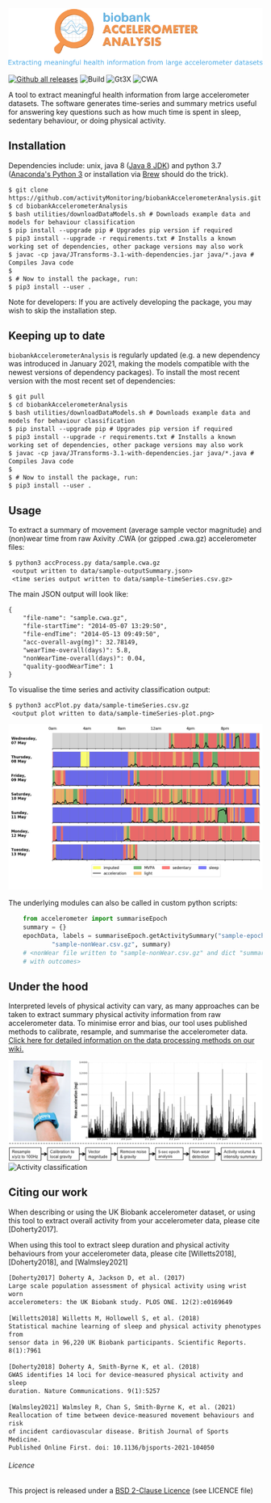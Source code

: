 ![Accelerometer data processing overview](docs/source/accelerometerLogo.png)

[![Github all releases](https://img.shields.io/github/release/activityMonitoring/biobankAccelerometerAnalysis.svg)](https://github.com/activityMonitoring/biobankAccelerometerAnalysis/releases/)
![Build](https://github.com/activityMonitoring/biobankAccelerometerAnalysis/workflows/build/badge.svg)
![Gt3X](https://github.com/activityMonitoring/biobankAccelerometerAnalysis/workflows/gt3x/badge.svg)
![CWA](https://github.com/activityMonitoring/biobankAccelerometerAnalysis/workflows/cwa_regression/badge.svg)

A tool to extract meaningful health information from large accelerometer datasets. The software generates time-series and summary metrics useful for answering key questions such as how much time is spent in sleep, sedentary behaviour, or doing physical activity.

## Installation
Dependencies include: unix, java 8 ([Java 8 JDK](http://www.oracle.com/technetwork/java/javase/downloads/jdk8-downloads-2133151.html)) and python 3.7 ([Anaconda's Python 3](https://www.anaconda.com/download/) or installation via [Brew](https://docs.python-guide.org/starting/install3/osx/) should do the trick).
```
$ git clone https://github.com/activityMonitoring/biobankAccelerometerAnalysis.git
$ cd biobankAccelerometerAnalysis
$ bash utilities/downloadDataModels.sh # Downloads example data and models for behaviour classification
$ pip install --upgrade pip # Upgrades pip version if required
$ pip3 install --upgrade -r requirements.txt # Installs a known working set of dependencies, other package versions may also work
$ javac -cp java/JTransforms-3.1-with-dependencies.jar java/*.java # Compiles Java code
$ 
$ # Now to install the package, run: 
$ pip3 install --user . 
```
Note for developers: If you are actively developing the package, you may wish to skip the installation step.

## Keeping up to date 
`biobankAccelerometerAnalysis` is regularly updated (e.g. a new dependency was introduced in January 2021, making the models compatible with the newest versions of dependency packages). To install the most recent version with the most recent set of dependencies: 
```
$ git pull
$ cd biobankAccelerometerAnalysis
$ bash utilities/downloadDataModels.sh # Downloads example data and models for behaviour classification
$ pip install --upgrade pip # Upgrades pip version if required
$ pip3 install --upgrade -r requirements.txt # Installs a known working set of dependencies, other package versions may also work
$ javac -cp java/JTransforms-3.1-with-dependencies.jar java/*.java # Compiles Java code
$ 
$ # Now to install the package, run: 
$ pip3 install --user . 
```

## Usage
To extract a summary of movement (average sample vector magnitude) and
(non)wear time from raw Axivity .CWA (or gzipped .cwa.gz) accelerometer files:

```
$ python3 accProcess.py data/sample.cwa.gz
 <output written to data/sample-outputSummary.json>
 <time series output written to data/sample-timeSeries.csv.gz>
```

The main JSON output will look like:
```
{
    "file-name": "sample.cwa.gz", 
    "file-startTime": "2014-05-07 13:29:50", 
    "file-endTime": "2014-05-13 09:49:50", 
    "acc-overall-avg(mg)": 32.78149, 
    "wearTime-overall(days)": 5.8, 
    "nonWearTime-overall(days)": 0.04,
    "quality-goodWearTime": 1
}
```

To visualise the time series and activity classification output:
```
$ python3 accPlot.py data/sample-timeSeries.csv.gz
 <output plot written to data/sample-timeSeries-plot.png>
```
![Time series plot](docs/source/samplePlot.png)

The underlying modules can also be called in custom python scripts:
```Python
    from accelerometer import summariseEpoch
    summary = {}
    epochData, labels = summariseEpoch.getActivitySummary("sample-epoch.csv.gz", 
            "sample-nonWear.csv.gz", summary)
    # <nonWear file written to "sample-nonWear.csv.gz" and dict "summary" updated
    # with outcomes>
```

## Under the hood
Interpreted levels of physical activity can vary, as many approaches can be 
taken to extract summary physical activity information from raw accelerometer 
data. To minimise error and bias, our tool uses published methods to calibrate, 
resample, and summarise the accelerometer data. [Click here for detailed 
information on the 
data processing methods on our wiki.](https://biobankaccanalysis.readthedocs.io/en/latest/methods.html)

![Accelerometer data processing overview](docs/source/accMethodsOverview.png)
![Activity classification](docs/source/accClassification.png)



## Citing our work
When describing or using the UK Biobank accelerometer dataset, or using this tool
to extract overall activity from your accelerometer data, please cite [Doherty2017].

When using this tool to extract sleep duration and physical activity behaviours
from your accelerometer data, please cite [Willetts2018], [Doherty2018], and 
[Walmsley2021]

```
[Doherty2017] Doherty A, Jackson D, et al. (2017) 
Large scale population assessment of physical activity using wrist worn 
accelerometers: the UK Biobank study. PLOS ONE. 12(2):e0169649

[Willetts2018] Willetts M, Hollowell S, et al. (2018) 
Statistical machine learning of sleep and physical activity phenotypes from 
sensor data in 96,220 UK Biobank participants. Scientific Reports. 8(1):7961

[Doherty2018] Doherty A, Smith-Byrne K, et al. (2018) 
GWAS identifies 14 loci for device-measured physical activity and sleep 
duration. Nature Communications. 9(1):5257

[Walmsley2021] Walmsley R, Chan S, Smith-Byrne K, et al. (2021)
Reallocation of time between device-measured movement behaviours and risk 
of incident cardiovascular disease. British Journal of Sports Medicine.
Published Online First. doi: 10.1136/bjsports-2021-104050
```

###### Licence
This project is released under a [BSD 2-Clause Licence](http://opensource.org/licenses/BSD-2-Clause) (see LICENCE file)

